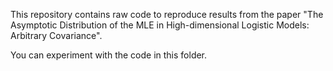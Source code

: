 This repository contains raw code to reproduce results from the paper "The Asymptotic Distribution of the MLE in High-dimensional Logistic Models: Arbitrary Covariance". 

You can experiment with the code in this folder. 

